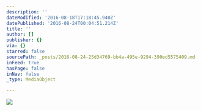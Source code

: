 ```yaml
---
description: ''
dateModified: '2016-08-18T17:18:45.940Z'
datePublished: '2016-08-24T00:04:51.214Z'
title: ''
author: []
publisher: {}
via: {}
starred: false
sourcePath: _posts/2016-08-24-25d34769-bb4a-495e-9294-390ed5575409.md
inFeed: true
hasPage: false
inNav: false
_type: MediaObject

---
```

![](https://the-grid-user-content.s3-us-west-2.amazonaws.com/b2b9f4fd-04c2-4c4e-9817-9dccb1b91fa1.jpg)